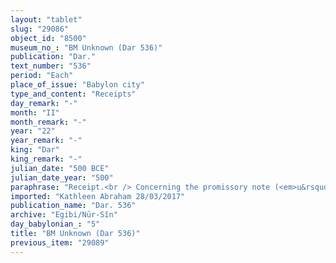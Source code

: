 ```yaml
---
layout: "tablet"
slug: "29086"
object_id: "8500"
museum_no_: "BM Unknown (Dar 536)"
publication: "Dar."
text_number: "536"
period: "Each"
place_of_issue: "Babylon city"
type_and_content: "Receipts"
day_remark: "-"
month: "II"
month_remark: "-"
year: "22"
year_remark: "-"
king: "Dar"
king_remark: "-"
julian_date: "500 BCE"
julian_date_year: "500"
paraphrase: "Receipt.<br /> Concerning the promissory note (<em>u&rsquo;iltu</em>) for the total amount of 10 minas of white silver, 71 kor of dates and 13 kor of barley belonging to <strong>A</strong> that are due from <strong>B</strong>. Of this total debt <strong>A </strong>receives (<em>mahāru</em>) from<strong> B </strong>71 kor of dates and 13 kor of barley. The parties have each taken a copy of this document. Names of 3 witnesses and the scribe: Bēl-uballiṭ//Ir&rsquo;anni] (= <strong>A</strong>)<br /> See also the receipts: BM30255 (Dar. 545), MLC 689 (BRM 1 79 // Dar. 539) and the promissory notes: BM30746 (Dar. 507); BM35338 (Dar. 462), BM31578 (Dar. 515).<br /> &nbsp;<br /> <strong>A</strong>= Bēl-uballiṭ/Bēl-ēṭir//Ir&rsquo;anni; <strong>B</strong>=&Scaron;irku/Itti-Marduk-Balāṭu//Egibi"
imported: "Kathleen Abraham 28/03/2017"
publication_name: "Dar. 536"
archive: "Egibi/Nūr-Sîn"
day_babylonian_: "5"
title: "BM Unknown (Dar 536)"
previous_item: "29089"
---
```

